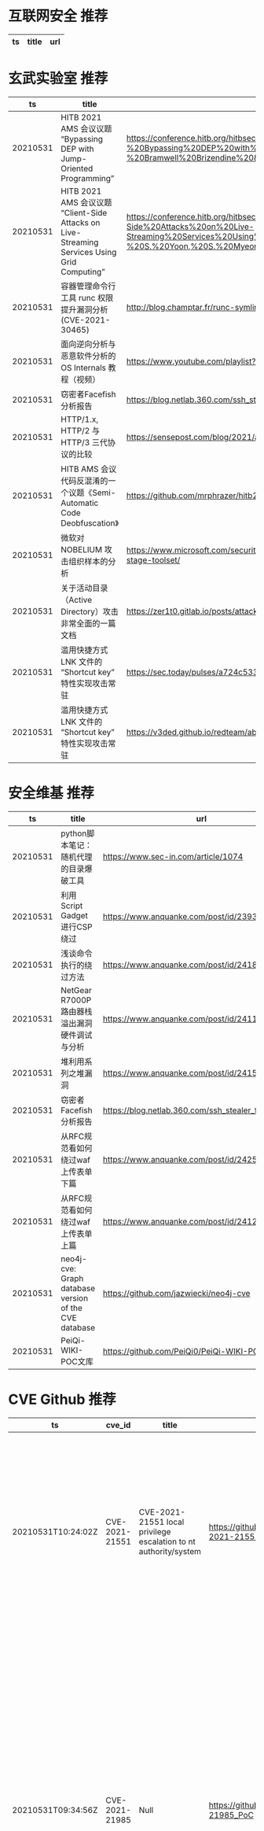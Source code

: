 # 互联网安全 推荐
| ts | title | url| 
| --- | --- | ---| 


# 玄武实验室 推荐
| ts | title | url| 
| --- | --- | ---| 
| 20210531 | HITB 2021 AMS 会议议题 “Bypassing DEP with Jump-Oriented Programming” | https://conference.hitb.org/hitbsecconf2021ams/materials/D1T1%20-%20Bypassing%20DEP%20with%20Jump-Oriented%20Programming%20-%20Bramwell%20Brizendine%20&%20Austin%20Babcock.pdf| 
| 20210531 | HITB 2021 AMS 会议议题 “Client-Side Attacks on Live-Streaming Services Using Grid Computing” | https://conference.hitb.org/hitbsecconf2021ams/materials/D1T1%20-%20Client-Side%20Attacks%20on%20Live-Streaming%20Services%20Using%20Grid%20Computing%20-%20S.%20Yoon,%20S.%20Myeong,%20S.%20Hwang,%20T.%20Yun%20&%20T.%20Kim.pdf| 
| 20210531 | 容器管理命令行工具 runc 权限提升漏洞分析(CVE-2021-30465) | http://blog.champtar.fr/runc-symlink-CVE-2021-30465/| 
| 20210531 | 面向逆向分析与恶意软件分析的 OS Internals 教程（视频） | https://www.youtube.com/playlist?list=PLKwUZp9HwWoCZ7wjx-wQBlvudxauhcxpn| 
| 20210531 | 窃密者Facefish分析报告 | https://blog.netlab.360.com/ssh_stealer_facefish_cn/| 
| 20210531 | HTTP/1.x, HTTP/2 与 HTTP/3 三代协议的比较 | https://sensepost.com/blog/2021/adventures-into-http2-and-http3/| 
| 20210531 | HITB AMS 会议代码反混淆的一个议题《Semi-Automatic Code Deobfuscation》 | https://github.com/mrphrazer/hitb2021ams_deobfuscation| 
| 20210531 | 微软对 NOBELIUM 攻击组织样本的分析 | https://www.microsoft.com/security/blog/2021/05/28/breaking-down-nobeliums-latest-early-stage-toolset/| 
| 20210531 | 关于活动目录（Active Directory）攻击非常全面的一篇文档 | https://zer1t0.gitlab.io/posts/attacking_ad/| 
| 20210531 | 滥用快捷方式 LNK 文件的 “Shortcut key” 特性实现攻击常驻 | https://sec.today/pulses/a724c533-10cd-4344-883c-4a9c3ac42a1a/| 
| 20210531 | 滥用快捷方式 LNK 文件的 “Shortcut key” 特性实现攻击常驻 | https://v3ded.github.io/redteam/abusing-lnk-features-for-initial-access-and-persistence| 


# 安全维基 推荐
| ts | title | url| 
| --- | --- | ---| 
| 20210531 | python脚本笔记：随机代理的目录爆破工具 | https://www.sec-in.com/article/1074| 
| 20210531 | 利用Script Gadget进行CSP绕过 | https://www.anquanke.com/post/id/239359| 
| 20210531 | 浅谈命令执行的绕过方法 | https://www.anquanke.com/post/id/241808| 
| 20210531 | NetGear R7000P 路由器栈溢出漏洞硬件调试与分析 | https://www.anquanke.com/post/id/241100| 
| 20210531 | 堆利用系列之堆漏洞 | https://www.anquanke.com/post/id/241598| 
| 20210531 | 窃密者Facefish分析报告 | https://blog.netlab.360.com/ssh_stealer_facefish_cn/| 
| 20210531 | 从RFC规范看如何绕过waf上传表单 下篇 | https://www.anquanke.com/post/id/242583| 
| 20210531 | 从RFC规范看如何绕过waf上传表单 上篇 | https://www.anquanke.com/post/id/241265| 
| 20210531 | neo4j-cve: Graph database version of the CVE database | https://github.com/jazwiecki/neo4j-cve| 
| 20210531 | PeiQi-WIKI-POC文库 | https://github.com/PeiQi0/PeiQi-WIKI-POC| 


# CVE Github 推荐
| ts | cve_id | title | url | cve_detail| 
| --- | --- | --- | --- | ---| 
| 20210531T10:24:02Z | CVE-2021-21551 | CVE-2021-21551 local privilege escalation to nt authority/system | https://github.com/mathisvickie/CVE-2021-21551 | Dell dbutil_2_3.sys driver contains an insufficient access control vulnerability which may lead to escalation of privileges, denial of service, or information disclosure. Local authenticated user access is required.| 
| 20210531T09:34:56Z | CVE-2021-21985 | Null | https://github.com/alt3kx/CVE-2021-21985_PoC | The vSphere Client (HTML5) contains a remote code execution vulnerability due to lack of input validation in the Virtual SAN Health Check plug-in which is enabled by default in vCenter Server. A malicious actor with network access to port 443 may exploit this issue to execute commands with unrestricted privileges on the underlying operating system that hosts vCenter Server.| 
| 20210531T01:32:51Z | CVE-2021-21389 | BuddyPress < 7.2.1 - REST API Privilege Escalation to RCE | https://github.com/HoangKien1020/CVE-2021-21389 | BuddyPress is an open source WordPress plugin to build a community site. In releases of BuddyPress from 5.0.0 before 7.2.1 it%s possible for a non-privileged, regular user to obtain administrator rights by exploiting an issue in the REST API members endpoint. The vulnerability has been fixed in BuddyPress 7.2.1. Existing installations of the plugin should be updated to this version to mitigate the issue.| 
| 20210531T00:26:17Z | CVE-2021-3156 | Null | https://github.com/dock0d1/CVE-2021-3156 | Sudo before 1.9.5p2 contains an off-by-one error that can result in a heap-based buffer overflow, which allows privilege escalation to root via %sudoedit -s% and a command-line argument that ends with a single backslash character.| 


# klee on Github 推荐
| ts | title | url | stars | forks| 
| --- | --- | --- | --- | ---| 
| 20210531T07:26:40Z | An open-source Chinese font derived from Fontworks% Klee One. 一款基于 FONTWORKS 的 Klee One 的开源中文字体。 | https://github.com/lxgw/LxgwWenKai | 641 | 15| 
| 20210531T04:03:39Z | Dodoco doko? | https://github.com/RiceFT/klee | 0 | 0| 
| 20210531T00:43:44Z | RVT is a collection of tools/libraries to support both static and dynamic verification of Rust programs. | https://github.com/project-oak/rust-verification-tools | 138 | 14| 
| 20210531T00:33:10Z | Null | https://github.com/JaimePSantos/ResearchKlee | 0 | 0| 


# s2e on Github 推荐
| ts | title | url | stars | forks| 
| --- | --- | --- | --- | ---| 


# exploit on Github 推荐
| ts | title | url | stars | forks| 
| --- | --- | --- | --- | ---| 
| 20210531T12:21:35Z | Simple Exploit | https://github.com/PlinBlin/SExploit | 0 | 0| 
| 20210531T12:20:58Z | Exploit Development on my road to OSCP | https://github.com/macosta-42/Exploit-Development | 1 | 1| 
| 20210531T12:15:55Z | The code for the paper: %SimPLE: Similar Pseudo Label Exploitation for Semi-Supervised Classification% | https://github.com/zijian-hu/SimPLE | 11 | 0| 
| 20210531T12:10:36Z | Null | https://github.com/Prashant-hackthebow/exploit | 0 | 0| 
| 20210531T12:06:01Z | :) Exploit | https://github.com/deniboi123/smile | 0 | 0| 
| 20210531T12:02:45Z | Open-Source Vulnerability Intelligence Center - Unified source of vulnerability, exploit and threat Intelligence feeds | https://github.com/Patrowl/PatrowlHearsData | 24 | 11| 
| 20210531T11:59:28Z | Null | https://github.com/adam-pawelek/Software-Exploitation | 0 | 0| 
| 20210531T11:02:32Z | My Collection of exploits, reverse shells, scripts and more | https://github.com/nop-tech/Pentesting | 0 | 0| 
| 20210531T11:02:15Z | thewhiteh4t%s Blog | https://github.com/thewhiteh4t/thewhiteh4t.github.io | 12 | 3| 
| 20210531T10:57:43Z | The whole collection of Exploits developed by me (Hacker5preme) | https://github.com/Hacker5preme/Exploits | 0 | 0| 


# backdoor on Github 推荐
| ts | title | url | stars | forks| 
| --- | --- | --- | --- | ---| 
| 20210531T12:20:01Z | Null | https://github.com/ryukzgans/Shell-Backdoor | 0 | 0| 
| 20210531T11:32:27Z | An Awesome curated list of backdoor learning resources | https://github.com/Billy1900/Backdoor-Learning | 0 | 0| 
| 20210531T11:01:26Z | ♞ iPhoneOS and iPadOS backdoor payload designed for portability, embeddability, and low resource utilization ♞ | https://github.com/enty8080/pwny | 1 | 1| 
| 20210531T09:32:20Z | Python AV Evasion Tools | https://github.com/G1ft3dC0d3/MsfMania | 133 | 25| 
| 20210531T06:38:56Z | Python Network Scanner with Backdoor Detection , Google Blacklist Scan and other Nmap resources | https://github.com/xadhrit/d9scan | 7 | 4| 
| 20210531T05:46:35Z | AMWScan (PHP Antimalware Scanner) is a free tool to scan php files and analyze your project to find any malicious code inside it. | https://github.com/marcocesarato/PHP-Antimalware-Scanner | 206 | 38| 
| 20210531T03:35:59Z | this is advance py39 backdoor created to use in college project | https://github.com/Bhadresh-Malankiya/BackdoorPy3 | 0 | 0| 


# fuzz on Github 推荐
| ts | title | url | stars | forks| 
| --- | --- | --- | --- | ---| 
| 20210531T12:08:03Z | Null | https://github.com/neghadari/symbolic-fuzzing | 0 | 0| 
| 20210531T12:06:03Z | A Pl/Sql fuzzing tool demo for OceanBase | https://github.com/RAMMVIER/PLFuzzer_demo | 1 | 0| 
| 20210531T11:49:38Z | 🐇 Fuzzing Rust code with American Fuzzy Lop | https://github.com/rust-fuzz/afl.rs | 1043 | 78| 
| 20210531T11:38:36Z | OSS-Fuzz - continuous fuzzing for open source software. | https://github.com/google/oss-fuzz | 6344 | 1286| 
| 20210531T11:22:14Z | An automatic fuzzing tool for ROS 2 C++ projects  | https://github.com/rosin-project/ros2_fuzz | 6 | 0| 
| 20210531T11:17:26Z | Written standups for remote teams. Inspired by Basecamp. | https://github.com/malikpiara/fuzzboard | 1 | 0| 
| 20210531T10:50:55Z | Null | https://github.com/AlexanderBrese/fuzzy-octo-engine | 0 | 0| 
| 20210531T10:10:39Z | Fuzzy Quantification of Common and Rare Species in Ecological Communities | https://github.com/Ligophorus/FuzzyQ | 0 | 0| 
| 20210531T09:56:11Z | auto complete and fuzzy search | https://github.com/DarrenKwonDev/autoFuzzy | 0 | 0| 
| 20210531T09:54:52Z | Null | https://github.com/VeriBlock/fuzz-corpus | 1 | 1| 



# 日更新程序
